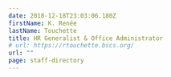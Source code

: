 ```yaml
---
date: 2018-12-18T23:03:06.180Z
firstName: K. Renée
lastName: Touchette
title: HR Generalist & Office Administrator
# url: https://rtouchette.bscs.org/
url: ""
page: staff-directory
---
```

